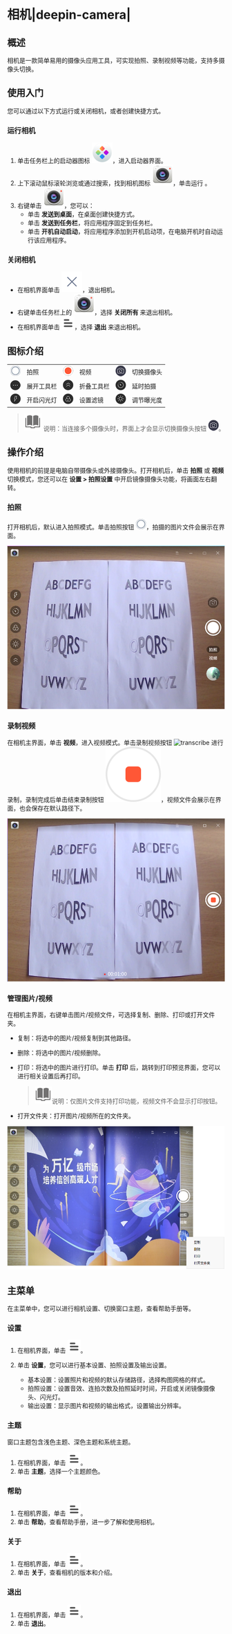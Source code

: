 <!--
SPDX-FileCopyrightText: 2023 UnionTech Software Technology Co., Ltd.

SPDX-License-Identifier: GPL-3.0-or-later
-->

# 相机|deepin-camera|

## 概述

相机是一款简单易用的摄像头应用工具，可实现拍照、录制视频等功能，支持多摄像头切换。

## 使用入门

您可以通过以下方式运行或关闭相机，或者创建快捷方式。

### 运行相机

1. 单击任务栏上的启动器图标 ![deepin_launcher](../common/deepin_launcher.svg)，进入启动器界面。
2. 上下滚动鼠标滚轮浏览或通过搜索，找到相机图标 ![camera](../common/camera.svg)，单击运行 。
3. 右键单击 ![camera](../common/camera.svg)，您可以：
   - 单击 **发送到桌面**，在桌面创建快捷方式。
   - 单击 **发送到任务栏**，将应用程序固定到任务栏。
   - 单击 **开机自动启动**，将应用程序添加到开机启动项，在电脑开机时自动运行该应用程序。

### 关闭相机

- 在相机界面单击 ![close](../common/close.svg)，退出相机。
- 右键单击任务栏上的 ![camera](../common/camera.svg)，选择 **关闭所有** 来退出相机。
- 在相机界面单击 ![icon_menu](../common/icon_menu.svg)，选择 **退出** 来退出相机。


## 图标介绍

<table class="block1">
    <tbody>
        <tr>
            <td><img src="../common/photograph.png" alt="拍照" class="inline" /></td>
            <td>拍照</td>
            <td><img src="../common/record.png" alt="视频" class="inline" /></td>
            <td>视频</td>
            <td><img src="../common/switch.png" alt="切换摄像头" class="inline" /></td>
            <td>切换摄像头</td>
        </tr>
        <tr>
            <td><img src="../common/more.png" alt="展开" class="inline" /></td>
            <td>展开工具栏</td>
            <td><img src="../common/fold.png" alt="折叠" class="inline" /></td>
            <td>折叠工具栏</td>
            <td><img src="../common/delay.png" alt="延时" class="inline" /></td>
            <td>延时拍摄</td>
       </tr>   
       <tr>
            <td><img src="../common/flashlight.png" alt="闪光灯" class="inline" /></td>
            <td>开启闪光灯</td>
            <td><img src="../common/filter.png" alt="滤镜" class="inline" /></td>
            <td>设置滤镜</td>
            <td><img src="../common/exposure.png" alt="曝光" class="inline" /></td>
            <td>调节曝光度</td>
        </tr>
    </tbody>
</table>


> ![notes](../common/notes.svg) 说明：当连接多个摄像头时，界面上才会显示切换摄像头按钮 ![icon](../common/switch.png)。



## 操作介绍

使用相机的前提是电脑自带摄像头或外接摄像头。打开相机后，单击 **拍照** 或 **视频** 切换模式，您还可以在 **设置 > 拍照设置** 中开启镜像摄像头功能，将画面左右翻转。

### 拍照

打开相机后，默认进入拍照模式。单击拍照按钮 ![photograph](../common/photograph.png)，拍摄的图片文件会展示在界面。

<img src="fig/image.png" alt="image" style="zoom: 80%;" />


### 录制视频 

在相机主界面，单击 **视频**，进入视频模式。单击录制视频按钮 ![transcribe](../common/record.svg) 进行录制，录制完成后单击结束录制按钮 ![stop](../common/stop.svg)，视频文件会展示在界面，也会保存在默认路径下。

<img src="fig/video.png" alt="video" style="zoom:80%;" />

### 管理图片/视频

在相机主界面，右键单击图片/视频文件，可选择复制、删除、打印或打开文件夹。

- 复制：将选中的图片/视频复制到其他路径。
- 删除：将选中的图片/视频删除。
- 打印：将选中的图片进行打印。单击 **打印** 后，跳转到打印预览界面，您可以进行相关设置后再打印。

   > ![notes](../common/notes.svg)说明：仅图片文件支持打印功能，视频文件不会显示打印按钮。

- 打开文件夹：打开图片/视频所在的文件夹。

<img src="fig/right_menu.png" alt="right_menu" style="zoom:80%;" />

## 主菜单

在主菜单中，您可以进行相机设置、切换窗口主题，查看帮助手册等。

### 设置

1. 在相机界面，单击 ![icon_menu](../common/icon_menu.svg)。
2. 单击 **设置**，您可以进行基本设置、拍照设置及输出设置。

   - 基本设置：设置照片和视频的默认存储路径，选择构图网格的样式。
   - 拍照设置：设置音效、连拍次数及拍照延时时间，开启或关闭镜像摄像头、闪光灯。
   - 输出设置：显示图片和视频的输出格式，设置输出分辨率。


### 主题

窗口主题包含浅色主题、深色主题和系统主题。

1. 在相机界面，单击 ![icon_menu](../common/icon_menu.svg)。
2. 单击 **主题**，选择一个主题颜色。


### 帮助

1. 在相机界面，单击 ![icon_menu](../common/icon_menu.svg)。
2. 单击 **帮助**，查看帮助手册，进一步了解和使用相机。


### 关于

1. 在相机界面，单击 ![icon_menu](../common/icon_menu.svg)。
2. 单击 **关于**，查看相机的版本和介绍。

### 退出

1. 在相机界面，单击 ![icon_menu](../common/icon_menu.svg)。
2. 单击 **退出**。

